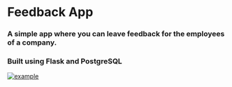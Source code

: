 # Feedback App

### A simple app where you can leave feedback for the employees of a company.

### Built using Flask and PostgreSQL

<a href="https://ibb.co/v38dqDT"><img src="https://i.ibb.co/LxfgRvc/example.png" alt="example" border="0"></a>
